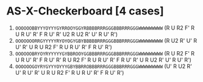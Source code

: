 # AS-X-Checkerboard [4 cases]

1. `OOOOOOBBYYYOYYYGYRROOYGGYRBBBBRRRGGGBBBRRRGGGWWWWWWWWW` (R U R2 F' R U R U' R' F R U' R' U2 R U2 R' U' R U' R')
1. `OOOOOOORRGYYYYYRYOYOGYGBYBBBBBRRRGGGBBBRRRGGGWWWWWWWWW` (R U2 R' U' R U' R' U R U R2 F' R U R U' R' F R U' R')
1. `OOOOOOBRYOYRYYYYYGYBBROOYGGBBBRRRGGGBBBRRRGGGWWWWWWWWW` (R U R2 F' R U R U' R' F R U' R' R U R2 F' R U R U' R' F R U' R' U R U2 R' U' R U' R')
1. `OOOOOOGOYRYGYYYOYYYGBYBBRROBBBRRRGGGBBBRRRGGGWWWWWWWWW` (U' R U2 R' U' R U' R' U R U R2 F' R U R U' R' F R U' R')
